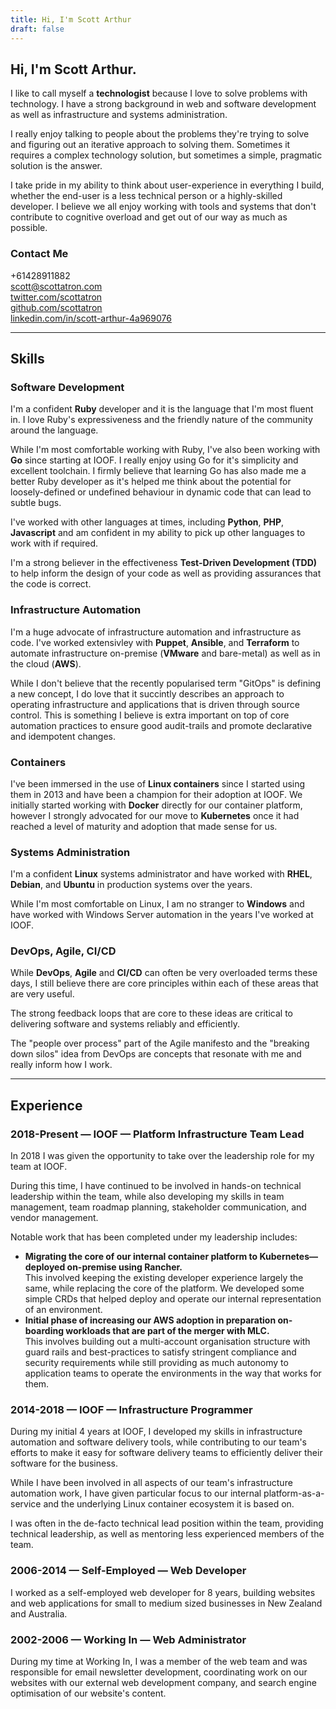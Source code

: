 ```yaml
---
title: Hi, I'm Scott Arthur
draft: false
---
```


## Hi, I'm **Scott Arthur**. 

I like to call myself a **technologist** because I love to solve problems with technology. I have a strong background in web and software development as well as infrastructure and systems administration.

I really enjoy talking to people about the problems they're trying to solve and figuring out an iterative approach to solving them. Sometimes it requires a complex technology solution, but sometimes a simple, pragmatic solution is the answer.

I take pride in my ability to think about user-experience in everything I build, whether the end-user is a less technical person or a highly-skilled developer. I believe we all enjoy working with tools and systems that don't contribute to cognitive overload and get out of our way as much as possible.

### Contact Me

+61428911882  
scott@scottatron.com  
[twitter.com/scottatron](https://twitter.com/scottatron)  
[github.com/scottatron](https://github.com/scottatron.com)  
[linkedin.com/in/scott-arthur-4a969076](https://www.linkedin.com/in/scott-arthur-4a969076)

---

## Skills

### Software Development

I'm a confident **Ruby** developer and it is the language that I'm most fluent in. I love Ruby's expressiveness and the friendly nature of the community around the language.

While I'm most comfortable working with Ruby, I've also been working with **Go** since starting at IOOF. I really enjoy using Go for it's simplicity and excellent toolchain. I firmly believe that learning Go has also made me a better Ruby developer as it's helped me think about the potential for loosely-defined or undefined behaviour in dynamic code that can lead to subtle bugs.

I've worked with other languages at times, including **Python**, **PHP**, **Javascript** and am confident in my ability to pick up other languages to work with if required.

I'm a strong believer in the effectiveness **Test-Driven Development (TDD)** to help inform the design of your code as well as providing assurances that the code is correct.

### Infrastructure Automation

I'm a huge advocate of infrastructure automation and infrastructure as code. I've worked extensivley with **Puppet**, **Ansible**, and **Terraform** to automate infrastructure on-premise (**VMware** and bare-metal) as well as in the cloud (**AWS**).

While I don't believe that the recently popularised term "GitOps" is defining a new concept, I do love that it succintly describes an approach to operating infrastructure and applications that is driven through source control. This is something I believe is extra important on top of core automation practices to ensure good audit-trails and promote declarative and idempotent changes.

### Containers

I've been immersed in the use of **Linux containers** since I started using them in 2013 and have been a champion for their adoption at IOOF. We initially started working with **Docker** directly for our container platform, however I strongly advocated for our move to **Kubernetes** once it had reached a level of maturity and adoption that made sense for us.

### Systems Administration

I'm a confident **Linux** systems administrator and have worked with **RHEL**, **Debian**, and **Ubuntu** in production systems over the years.

While I'm most comfortable on Linux, I am no stranger to **Windows** and have worked with Windows Server automation in the years I've worked at IOOF.

### DevOps, Agile, CI/CD

While **DevOps**, **Agile** and **CI/CD** can often be very overloaded terms these days, I still believe there are core principles within each of these areas that are very useful.

The strong feedback loops that are core to these ideas are critical to delivering software and systems reliably and efficiently.

The "people over process" part of the Agile manifesto and the "breaking down silos" idea from DevOps are concepts that resonate with me and really inform how I work.

---

## Experience

### 2018-Present — IOOF — Platform Infrastructure Team Lead

In 2018 I was given the opportunity to take over the leadership role for my team at IOOF. 

During this time, I have continued to be involved in hands-on technical leadership within the team, while also developing my skills in team management, team roadmap planning, stakeholder communication, and vendor management.

Notable work that has been completed under my leadership includes:

- **Migrating the core of our internal container platform to Kubernetes—deployed on-premise using Rancher.**  
  This involved keeping the existing developer experience largely the same, while replacing the core of the platform. We developed some simple CRDs that helped deploy and operate our internal representation of an environment.
- **Initial phase of increasing our AWS adoption in preparation on-boarding workloads that are part of the merger with MLC.**   
  This involves building out a multi-account organisation structure with guard rails and best-practices to satisfy stringent compliance and security requirements while still providing as much autonomy to application teams to operate the environments in the way that works for them.

### 2014-2018 — IOOF — Infrastructure Programmer

During my initial 4 years at IOOF, I developed my skills in infrastructure automation and software delivery tools, while contributing to our team's efforts to make it easy for software delivery teams to efficiently deliver their software for the business.

While I have been involved in all aspects of our team's infrastructure automation work, I have given particular focus to our internal platform-as-a-service and the underlying Linux container ecosystem it is based on.

I was often in the de-facto technical lead position within the team, providing technical leadership, as well as mentoring less experienced members of the team.

### 2006-2014 — Self-Employed — Web Developer

I worked as a self-employed web developer for 8 years, building websites and web applications for small to medium sized businesses in New Zealand and Australia.

### 2002-2006 — Working In — Web Administrator

During my time at Working In, I was a member of the web team and was responsible for email newsletter development, coordinating work on our websites with our external web development company, and search engine optimisation of our website's content.
